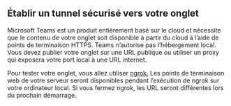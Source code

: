 ## <a name="establish-a-secure-tunnel-to-your-tab"></a>Établir un tunnel sécurisé vers votre onglet

Microsoft Teams est un produit entièrement basé sur le cloud et nécessite que le contenu de votre onglet soit disponible à partir du cloud à l’aide de points de terminaison HTTPS. Teams n’autorise pas l’hébergement local. Vous devez publier votre onglet sur une URL publique ou utiliser un proxy qui exposera votre port local à une URL internet.

Pour tester votre onglet, vous allez utiliser [ngrok.](https://ngrok.com/docs) Les points de terminaison web de votre serveur seront disponibles pendant l’exécution de ngrok sur votre ordinateur local. Si vous fermez ngrok, les URL seront différentes lors du prochain démarrage.